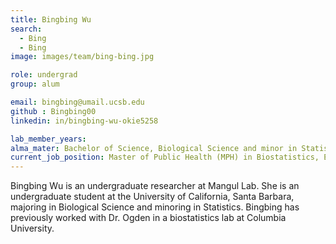 ```yaml
---
title: Bingbing Wu
search:
  - Bing
  - Bing
image: images/team/bing-bing.jpg

role: undergrad
group: alum

email: bingbing@umail.ucsb.edu
github : Bingbing00
linkedin: in/bingbing-wu-okie5258

lab_member_years:
alma_mater: Bachelor of Science, Biological Science and minor in Statistics, University of California, Santa Barbara
current_job_position: Master of Public Health (MPH) in Biostatistics, Emory University, Rollins School of Public Health
---
```


Bingbing Wu is an undergraduate researcher at Mangul Lab. She is an undergraduate student at the University of California, Santa Barbara, majoring in Biological Science and minoring in Statistics. Bingbing has previously worked with Dr. Ogden in a biostatistics lab at Columbia University.
